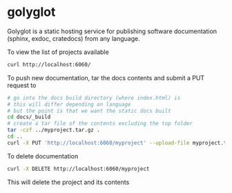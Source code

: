 # golyglot

Golyglot is a static hosting service for publishing software documentation (sphinx, exdoc, cratedocs) from any language.

To view the list of projects available

```bash
curl http://localhost:6060/
```


To push new documentation, tar the docs contents and submit a PUT request to

```bash
# go into the docs build directory (where index.html) is
# this will differ depending on language
# but the point is that we want the static docs built
cd docs/_build
# create a tar file of the contents excluding the top folder
tar -czf ../myproject.tar.gz .
cd ..
curl -X PUT 'http://localhost:6060/myproject' --upload-file myproject.tar.gz
```

To delete documentation

```bash
curl -X DELETE http://localhost:6060/myproject
```

This will delete the project and its contents




